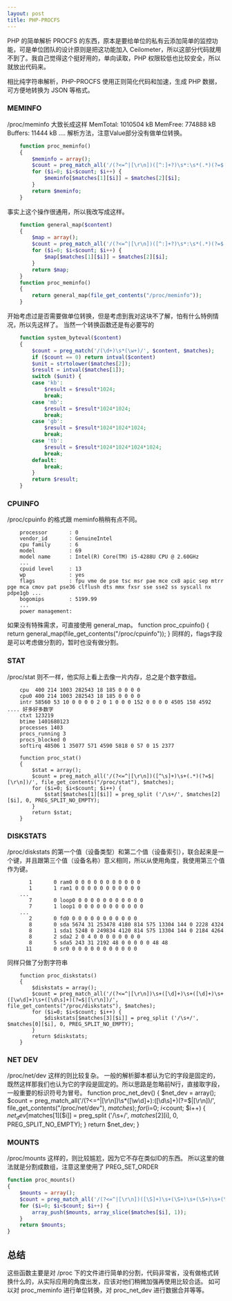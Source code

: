 ```yaml
---
layout: post
title: PHP-PROCFS
---
```


PHP 的简单解析 PROCFS 的东西，原本是要给单位的私有云添加简单的监控功能，可是单位团队的设计原则是把这功能加入 Ceilometer，所以这部分代码就用不到了。我自己觉得这个挺好用的，单向读取，PHP 权限较低也比较安全，所以就放出代码来。

相比纯字符串解析，PHP-PROCFS 使用正则简化代码和加速，生成 PHP 数据，可方便地转换为 JSON 等格式。

### MEMINFO
/proc/meminfo 大致长成这样
	MemTotal:        1010504 kB
	MemFree:          774888 kB
	Buffers:           11444 kB
	....
解析方法，注意Value部分没有做单位转换。
```php
	function proc_meminfo()
	{
		$meminfo = array();
		$count = preg_match_all('/(?<=^|[\r\n])([^:]+?)\s*:\s*(.*)(?=$|[\r\n])/', file_get_contents("/proc/meminfo"), $matches);
		for ($i=0; $i<$count; $i++) {
			$meminfo[$matches[1][$i]] = $matches[2][$i];
		}
		return $meminfo;
	}
```
事实上这个操作很通用，所以我改写成这样。
```php
	function general_map($content)
	{
		$map = array();
		$count = preg_match_all('/(?<=^|[\r\n])([^:]+?)\s*:\s*(.*)(?=$|[\r\n])/', $content, $matches);
		for ($i=0; $i<$count; $i++) {
			$map[$matches[1][$i]] = $matches[2][$i];
		}
		return $map;
	}
	function proc_meminfo()
	{
		return general_map(file_get_contents("/proc/meminfo"));
	}
```
开始考虑过是否需要做单位转换，但是考虑到我对这块不了解，怕有什么特例情况，所以先这样了。
当然一个转换函数还是有必要写的
```php
	function system_byteval($content)
	{
	    $count = preg_match('/(\d+)\s*(\w+)/', $content, $matches);
		if ($count == 0) return intval($content)
	    $unit = strtolower($matches[2]);
		$result = intval($matches[1]);
	    switch ($unit) {
	    case 'kb':
	        $result = $result*1024;
	        break;
	    case 'mb':
	        $result = $result*1024*1024;
	        break;
	    case 'gb':
	        $result = $result*1024*1024*1024;
	        break;
	    case 'tb':
	        $result = $result*1024*1024*1024*1024;
	        break;
	    default:
	        break;
	    }
	    return $result;
	}
```
### CPUINFO
/proc/cpuinfo 的格式跟 meminfo稍稍有点不同。
```
	processor       : 0
	vendor_id       : GenuineIntel
	cpu family      : 6
	model           : 69
	model name      : Intel(R) Core(TM) i5-4288U CPU @ 2.60GHz
	...
	cpuid level     : 13
	wp              : yes
	flags           : fpu vme de pse tsc msr pae mce cx8 apic sep mtrr pge mca cmov pat pse36 clflush dts mmx fxsr sse sse2 ss syscall nx pdpe1gb ...
	bogomips        : 5199.99
	...
	power management:
```
如果没有特殊需求，可直接使用 general_map。
	function proc_cpuinfo()
	{
		return general_map(file_get_contents("/proc/cpuinfo"));
	}
同样的，flags字段是可以考虑做分割的，暂时也没有做分割。
### STAT
/proc/stat 则不一样，他实际上看上去像一片内存，总之是个数字数组。
```
	cpu  400 214 1003 282543 18 185 0 0 0 0
	cpu0 400 214 1003 282543 18 185 0 0 0 0
	intr 58560 53 10 0 0 0 0 2 0 1 0 0 0 152 0 0 0 0 4505 158 4592 .... 好多好多数字
	ctxt 123219
	btime 1401680123
	processes 1403
	procs_running 3
	procs_blocked 0
	softirq 48506 1 35077 571 4590 5818 0 57 0 15 2377

	function proc_stat()
	{
		$stat = array();
		$count = preg_match_all('/(?<=^|[\r\n])([^\s]+)\s+(.*)(?=$|[\r\n])/', file_get_contents("/proc/stat"), $matches);
		for ($i=0; $i<$count; $i++) {
			$stat[$matches[1][$i]] = preg_split ('/\s+/', $matches[2][$i], 0, PREG_SPLIT_NO_EMPTY);
		}
		return $stat;
	}
```
### DISKSTATS
/proc/diskstats 的第一个值（设备类型）和第二个值（设备索引），联合起来是一个键，并且跟第三个值（设备名称）意义相同，所以从使用角度，我使用第三个值作为键。
```
	   1       0 ram0 0 0 0 0 0 0 0 0 0 0 0
	   1       1 ram1 0 0 0 0 0 0 0 0 0 0 0
	...
	   7       0 loop0 0 0 0 0 0 0 0 0 0 0 0
	   7       1 loop1 0 0 0 0 0 0 0 0 0 0 0
	...
	   2       0 fd0 0 0 0 0 0 0 0 0 0 0 0
	   8       0 sda 5674 31 253478 4180 814 575 13304 144 0 2228 4324
	   8       1 sda1 5248 0 249834 4120 814 575 13304 144 0 2184 4264
	   8       2 sda2 2 0 4 0 0 0 0 0 0 0 0
	   8       5 sda5 243 31 2192 48 0 0 0 0 0 48 48
	  11       0 sr0 0 0 0 0 0 0 0 0 0 0 0
```
同样只做了分割字符串
```
	function proc_diskstats()
	{
		$diskstats = array();
		$count = preg_match_all('/(?<=^|[\r\n])\s+([\d]+)\s+([\d]+)\s+([\w\d]+)\s+([\d\s]+)(?=$|[\r\n])/', file_get_contents("/proc/diskstats"), $matches);
		for ($i=0; $i<$count; $i++) {
			$diskstats[$matches[3][$i]] = preg_split ('/\s+/', $matches[0][$i], 0, PREG_SPLIT_NO_EMPTY);
		}
		return $diskstats;
	}
```
### NET DEV
/proc/net/dev 这样的则比较复杂。
一般的解析脚本都认为它的字段是固定的，既然这样那我们也认为它的字段是固定的。所以思路是忽略前N行，直接取字段，一般重要的标识符号为冒号。
	function proc_net_dev()
	{
		$net_dev = array();
		$count = preg_match_all('/(?<=^|[\r\n])\s*([\w\d]+):([\d\s]+)(?=$|[\r\n])/', file_get_contents("/proc/net/dev"), $matches);
		for ($i=0; $i<$count; $i++) {
			$net_dev[$matches[1][$i]] = preg_split ('/\s+/', $matches[2][$i], 0, PREG_SPLIT_NO_EMPTY);
		}
		return $net_dev;
	}
### MOUNTS
/proc/mounts 这样的，则比较尴尬，因为它不存在类似ID的东西。
所以这里的做法就是分割成数组，注意这里使用了 PREG_SET_ORDER

```php
function proc_mounts()
{
	$mounts = array();
	$count = preg_match_all('/(?<=^|[\r\n])([\S]+)\s+(\S+)\s+(\S+)\s+(\S+)\s+(\d+)\s+(\d+)(?=$|[\r\n])/', file_get_contents("/proc/mounts"), $matches, PREG_SET_ORDER);
	for ($i=0; $i<$count; $i++) {
		array_push($mounts, array_slice($matches[$i], 1));
	}
	return $mounts;
}
```
## 总结
这些函数主要是对 /proc 下的文件进行简单的分割，代码非常省，没有做格式转换什么的，从实际应用的角度出发，应该对他们稍微加强再使用比较合适。
如可以对 proc_meminfo 进行单位转换，对 proc_net_dev 进行数据合并等等。
